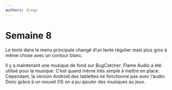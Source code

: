 ```yaml
---
authors: diego
---
```


# Semaine 8

Le texte dans le menu principale changé d’un texte régulier mais plus gros à même chose avec un contour blanc.

Il y a maintenant une musique de fond sur BugCatcher. Flame Audio a été utilisé pour la musique. C’est quand même très simple à mettre en place. Cependant, la version Android des tablettes ne fonctionne pas avec l’audio. Donc grâce à un nouvel OS on a pu ajouter des musiques au jeux.
